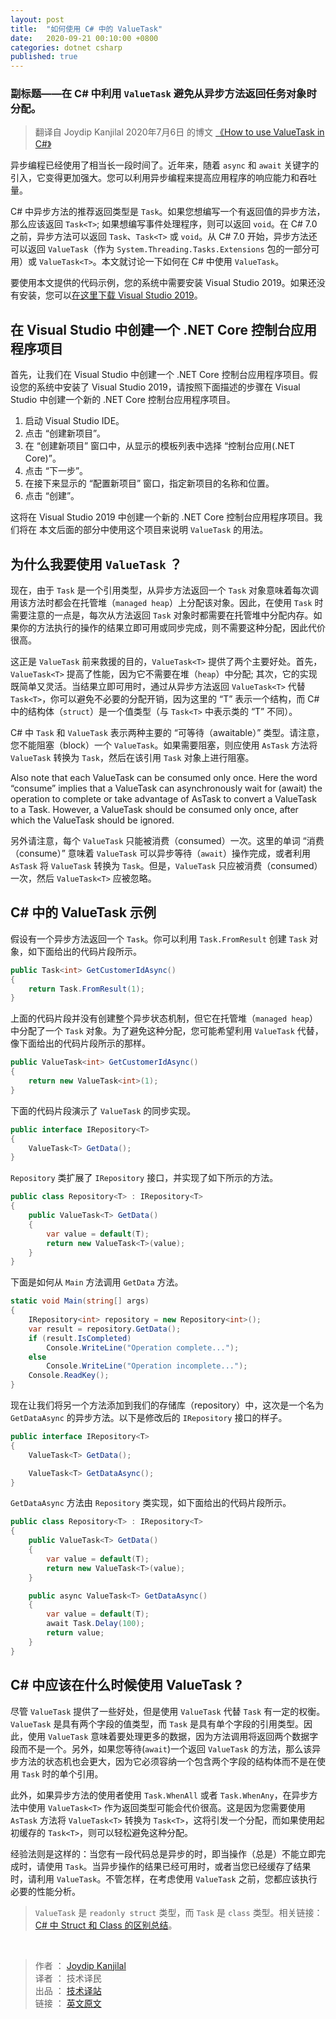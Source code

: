 ```yaml
---
layout: post
title:  "如何使用 C# 中的 ValueTask"
date:   2020-09-21 00:10:00 +0800
categories: dotnet csharp
published: true
---
```


### 副标题——在 C# 中利用 `ValueTask` 避免从异步方法返回任务对象时分配。

> 翻译自 Joydip Kanjilal 2020年7月6日 的博文 [《How to use ValueTask in C#》](https://www.infoworld.com/article/3565433/how-to-use-valuetask-in-csharp.html)

异步编程已经使用了相当长一段时间了。近年来，随着 `async` 和 `await` 关键字的引入，它变得更加强大。您可以利用异步编程来提高应用程序的响应能力和吞吐量。

C# 中异步方法的推荐返回类型是 `Task`。如果您想编写一个有返回值的异步方法，那么应该返回 `Task<T>`; 如果想编写事件处理程序，则可以返回 `void`。在 C# 7.0 之前，异步方法可以返回 `Task`、`Task<T>` 或 `void`。从 C# 7.0 开始，异步方法还可以返回 `ValueTask`（作为 `System.Threading.Tasks.Extensions` 包的一部分可用）或 `ValueTask<T>`。本文就讨论一下如何在 C# 中使用 `ValueTask`。

要使用本文提供的代码示例，您的系统中需要安装 Visual Studio 2019。如果还没有安装，您可以[在这里下载 Visual Studio 2019](https://visualstudio.microsoft.com/downloads/)。

## 在 Visual Studio 中创建一个 .NET Core 控制台应用程序项目

首先，让我们在 Visual Studio 中创建一个 .NET Core 控制台应用程序项目。假设您的系统中安装了 Visual Studio 2019，请按照下面描述的步骤在 Visual Studio 中创建一个新的 .NET Core 控制台应用程序项目。

1. 启动 Visual Studio IDE。
2. 点击 “创建新项目”。
3. 在 “创建新项目” 窗口中，从显示的模板列表中选择 “控制台应用(.NET Core)”。
4. 点击 “下一步”。
5. 在接下来显示的 “配置新项目” 窗口，指定新项目的名称和位置。
6. 点击 “创建”。

这将在 Visual Studio 2019 中创建一个新的 .NET Core 控制台应用程序项目。我们将在 本文后面的部分中使用这个项目来说明 `ValueTask` 的用法。

## 为什么我要使用 `ValueTask` ？

现在，由于 `Task` 是一个引用类型，从异步方法返回一个 `Task` 对象意味着每次调用该方法时都会在托管堆（`managed heap`）上分配该对象。因此，在使用 `Task` 时需要注意的一点是，每次从方法返回 `Task` 对象时都需要在托管堆中分配内存。如果你的方法执行的操作的结果立即可用或同步完成，则不需要这种分配，因此代价很高。

这正是 `ValueTask` 前来救援的目的，`ValueTask<T>` 提供了两个主要好处。首先，`ValueTask<T>` 提高了性能，因为它不需要在堆（`heap`）中分配; 其次，它的实现既简单又灵活。当结果立即可用时，通过从异步方法返回 `ValueTask<T>` 代替 `Task<T>`，你可以避免不必要的分配开销，因为这里的 “T” 表示一个结构，而 C# 中的结构体（`struct`）是一个值类型（与 `Task<T>` 中表示类的 “T” 不同）。

C# 中 `Task` 和 `ValueTask` 表示两种主要的 “可等待（awaitable）” 类型。请注意，您不能阻塞（block）一个 `ValueTask`。如果需要阻塞，则应使用 `AsTask` 方法将 `ValueTask` 转换为 `Task`，然后在该引用 `Task` 对象上进行阻塞。

Also note that each ValueTask can be consumed only once. Here the word “consume” implies that a ValueTask can asynchronously wait for (await) the operation to complete or take advantage of AsTask to convert a ValueTask to a Task. However, a ValueTask should be consumed only once, after which the ValueTask<T> should be ignored.

另外请注意，每个 `ValueTask` 只能被消费（consumed）一次。这里的单词 “消费（consume）” 意味着 `ValueTask` 可以异步等待（`await`）操作完成，或者利用 `AsTask` 将 `ValueTask` 转换为 `Task`。但是，`ValueTask` 只应被消费（consumed）一次，然后 `ValueTask<T>` 应被忽略。

## C# 中的 ValueTask 示例

假设有一个异步方法返回一个 `Task`。你可以利用 `Task.FromResult` 创建 `Task` 对象，如下面给出的代码片段所示。

```csharp
public Task<int> GetCustomerIdAsync()
{
    return Task.FromResult(1);
}
```

上面的代码片段并没有创建整个异步状态机制，但它在托管堆（`managed heap`）中分配了一个 `Task` 对象。为了避免这种分配，您可能希望利用 `ValueTask` 代替，像下面给出的代码片段所示的那样。

```csharp
public ValueTask<int> GetCustomerIdAsync()
{
    return new ValueTask<int>(1);
}
```

下面的代码片段演示了 `ValueTask` 的同步实现。

```csharp
public interface IRepository<T>
{
    ValueTask<T> GetData();
}
```

`Repository` 类扩展了 `IRepository` 接口，并实现了如下所示的方法。

```csharp
public class Repository<T> : IRepository<T>
{
    public ValueTask<T> GetData()
    {
        var value = default(T);
        return new ValueTask<T>(value);
    }
}
```

下面是如何从 `Main` 方法调用 `GetData` 方法。

```csharp
static void Main(string[] args)
{
    IRepository<int> repository = new Repository<int>();
    var result = repository.GetData();
    if (result.IsCompleted)
        Console.WriteLine("Operation complete...");
    else
        Console.WriteLine("Operation incomplete...");
    Console.ReadKey();
}
```

现在让我们将另一个方法添加到我们的存储库（repository）中，这次是一个名为 `GetDataAsync` 的异步方法。以下是修改后的 `IRepository` 接口的样子。

```csharp
public interface IRepository<T>
{
    ValueTask<T> GetData();

    ValueTask<T> GetDataAsync();
}
```

`GetDataAsync` 方法由 `Repository` 类实现，如下面给出的代码片段所示。

```csharp
public class Repository<T> : IRepository<T>
{
    public ValueTask<T> GetData()
    {
        var value = default(T);
        return new ValueTask<T>(value);
    }

    public async ValueTask<T> GetDataAsync()
    {
        var value = default(T);
        await Task.Delay(100);
        return value;
    }
}
```

## C# 中应该在什么时候使用 ValueTask ?

尽管 `ValueTask` 提供了一些好处，但是使用 `ValueTask` 代替 `Task` 有一定的权衡。`ValueTask` 是具有两个字段的值类型，而 `Task` 是具有单个字段的引用类型。因此，使用 `ValueTask` 意味着要处理更多的数据，因为方法调用将返回两个数据字段而不是一个。另外，如果您等待(`await`)一个返回 `ValueTask` 的方法，那么该异步方法的状态机也会更大，因为它必须容纳一个包含两个字段的结构体而不是在使用 `Task` 时的单个引用。

此外，如果异步方法的使用者使用 `Task.WhenAll` 或者 `Task.WhenAny`，在异步方法中使用 `ValueTask<T>` 作为返回类型可能会代价很高。这是因为您需要使用 `AsTask` 方法将 `ValueTask<T>` 转换为 `Task<T>`，这将引发一个分配，而如果使用起初缓存的 `Task<T>`，则可以轻松避免这种分配。

经验法则是这样的：当您有一段代码总是异步的时，即当操作（总是）不能立即完成时，请使用 `Task`。当异步操作的结果已经可用时，或者当您已经缓存了结果时，请利用 `ValueTask`。不管怎样，在考虑使用 `ValueTask` 之前，您都应该执行必要的性能分析。

> `ValueTask` 是 `readonly struct` 类型，而 `Task` 是 `class` 类型。相关链接：[C# 中 Struct 和 Class 的区别总结](https://mp.weixin.qq.com/s/wVikRMfc4BbrB6WbDy1gXw)。


<br/>

> 作者 ： [Joydip Kanjilal](https://www.infoworld.com/author/Joydip-Kanjilal/)   
> 译者 ： 技术译民   
> 出品 ： [技术译站](https://ittranslator.cn/)   
> 链接 ： [英文原文](https://www.infoworld.com/article/3565433/how-to-use-valuetask-in-csharp.html)

